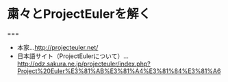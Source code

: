# 粛々とProjectEulerを解く

===
 * 本家…http://projecteuler.net/
 * 日本語サイト（ProjectEulerについて）…http://odz.sakura.ne.jp/projecteuler/index.php?Project%20Euler%E3%81%AB%E3%81%A4%E3%81%84%E3%81%A6